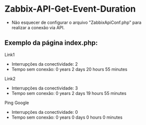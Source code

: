 # Zabbix-API-Get-Event-Duration

- Não esquecer de configurar o arquivo "ZabbixApiConf.php" para realizar a conexão via API.

## Exemplo da página index.php:

Link1
- Interrupções da conectividade: 2
- Tempo sem conexão: 0 years 2 days 20 hours 55 minutes

Link2
- Interrupções da conectividade: 3
- Tempo sem conexão: 0 years 2 days 19 hours 55 minutes

Ping Google
- Interrupções da conectividade: 0
- Tempo sem conexão: 0 years 0 days 0 hours 0 minutes
